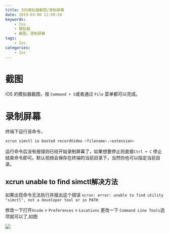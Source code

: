 ```yaml
---
title: IOS模拟器截图/录制屏幕
date: 2019-03-06 11:59:19
keywords:
    - Ios
    - 模拟器
    - 截图，录制屏幕
tags:
    - Ios
categories:
    - Ios
---
```


# 截图

<!-- more -->

iOS 的模拟器截图，按 `Command + S`或者通过 `File` 菜单都可以完成。

# 录制屏幕

终端下运行该命令，

``` bash
xcrun simctl io booted recordVideo <filename>.<extension>
```

运行命令后没有报错则已经开始录制屏幕了，如果想要停止则直接`Ctrl + C` 停止结束命令即可。默认视频会保存在终端的当前目录下，当然你也可以指定当前目录。

## xcrun unable to find simctl解决方法

如果出现命令无法执行并报出这个错误
`xcrun: error: unable to find utility "simctl", not a developer tool or in PATH`

修改一下打开`Xcode` > `Preferences` > `Locations` 更改一下 `Command Line Tools`选项就可以了,如图

![](setting.png)



